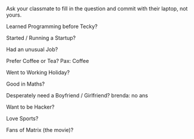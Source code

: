 Ask your classmate to fill in the question and commit with their laptop, not yours.

Learned Programming before Tecky?

Started / Running a Startup?

Had an unusual Job?

Prefer Coffee or Tea?
Pax: Coffee

Went to Working Holiday?

Good in Maths?

Desperately need a Boyfriend / Girlfriend?
brenda: no ans

Want to be Hacker?

Love Sports?

Fans of Matrix (the movie)?